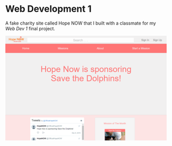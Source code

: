 # Web Development 1
A fake charity site called Hope NOW that I built with a classmate for my *Web Dev 1* final project.


![alt-text](https://github.com/ConnorAustin/WebDev1/raw/master/picture.png "Example pic")
